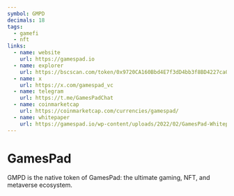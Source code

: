 ```yaml
---
symbol: GMPD
decimals: 18
tags:
  - gamefi
  - nft
links:
  - name: website
    url: https://gamespad.io
  - name: explorer
    url: https://bscscan.com/token/0x9720CA160Bbd4E7f3dD4bb3f8BD4227ca0342e63
  - name: x
    url: https://x.com/gamespad_vc
  - name: telegram
    url: https://t.me/GamesPadChat
  - name: coinmarketcap
    url: https://coinmarketcap.com/currencies/gamespad/
  - name: whitepaper
    url: https://gamespad.io/wp-content/uploads/2022/02/GamesPad-Whitepaper-compressed.pdf
---
```


# GamesPad

GMPD is the native token of GamesPad: the ultimate gaming, NFT, and metaverse ecosystem.
